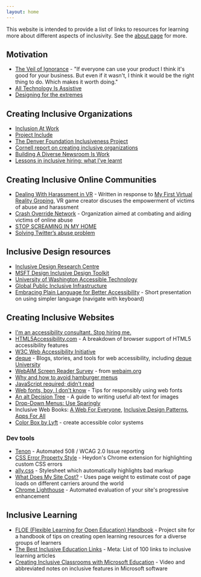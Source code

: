 ```yaml
---
layout: home
---
```


This website is intended to provide a list of links to resources for learning more about different aspects of inclusivity. See the [about page](https://evansimpson.github.io/inclusive/about) for more.

## Motivation
- [The Veil of Ignorance](http://mrmrs.io/writing/2016/03/23/the-veil-of-ignorance/) - "If everyone can use your product I think it's good for your business. But even if it wasn't, I think it would be the right thing to do. Which makes it worth doing."
- [All Technology Is Assistive](https://backchannel.com/all-technology-is-assistive-ac9f7183c8cd#.d1cjwua7a)
- [Designing for the extremes](https://sugoru.com/2013/07/14/designing-for-the-extremes/)

## Creating Inclusive Organizations
- [Inclusion At Work](https://inclusionatwork.co/)
- [Project Include](http://projectinclude.org/)
- [The Denver Foundation Inclusiveness Project](http://www.nonprofitinclusiveness.org/)
- [Cornell report on creating inclusive organizations](http://digitalcommons.ilr.cornell.edu/cgi/viewcontent.cgi?article=1056&context=articles)
- [Building A Diverse Newsroom Is Work](https://medium.com/@shani_o/building-a-diverse-newsroom-is-work-e4843d6d014b)
- [Lessons in inclusive hiring: what I’ve learnt](https://medium.com/@s_m_i/lessons-in-inclusive-hiring-what-ive-learnt-d8501d8925d5#.n195712a4)

## Creating Inclusive Online Communities
- [Dealing With Harassment in VR](http://uploadvr.com/dealing-with-harassment-in-vr/) - Written in response to [My First Virtual Reality Groping](https://medium.com/athena-talks/my-first-virtual-reality-sexual-assault-2330410b62ee#.rsrggsimc), VR game creator discuses the empowerment of victims of abuse and harassment
- [Crash Override Network](http://www.crashoverridenetwork.com/) - Organization aimed at combating and aiding victims of online abuse
- [STOP SCREAMING IN MY HOME](https://medium.com/internet-creators-guild/stop-screaming-in-my-home-dadde0c2056c)
- [Solving Twitter’s abuse problem](https://medium.com/@Haje/solving-twitter-s-abuse-problem-3f1f8ac1a0d2)

## Inclusive Design resources
- [Inclusive Design Research Centre](http://idrc.ocadu.ca/)
- [MSFT Design Inclusive Design Toolkit](https://www.microsoft.com/en-us/design/practice)
- [University of Washington Accessible Technology](http://www.washington.edu/accessibility/)
- [Global Public Inclusive Infrastructure](http://gpii.net/index.html)
- [Embracing Plain Language for Better Accessibility](http://www.handcoding.com/presentations/plaina11y/) - Short presentation on using simpler language (navigate with keyboard)

## Creating Inclusive Websites
- [I'm an accessibility consultant. Stop hiring me.](https://www.joedolson.com/2016/01/im-an-accessibility-consultant-stop-hiring-me/)
- [HTML5Accessibility.com](http://html5accessibility.com/) - A breakdown of browser support of HTML5 accessibility features
- [W3C Web Accessibility Initiative](https://www.w3.org/WAI/)
- [deque](http://www.deque.com/) - Blogs, stories, and tools for web accessibility, including [deque University](https://dequeuniversity.com/)
- [WebAIM Screen Reader Survey](http://webaim.org/projects/screenreadersurvey6/) - from [webaim.org](http://webaim.org/)
- [Why and how to avoid hamburger menus](https://lmjabreu.com/post/why-and-how-to-avoid-hamburger-menus/)
- [JavaScript required; didn't read](http://tantek.com/2015/069/t1/js-dr-javascript-required-dead)
- [Web fonts, boy, I don't know](http://meowni.ca/posts/web-fonts/) - Tips for responsibly using web fonts
- [An alt Decision Tree](https://www.w3.org/WAI/tutorials/images/decision-tree/) - A guide to writing useful alt-text for images
- [Drop-Down Menus: Use Sparingly](https://www.nngroup.com/articles/drop-down-menus-use-sparingly/)
- Inclusive Web Books: [A Web For Everyone](https://www.goodreads.com/book/show/20640233-a-web-for-everyone), [Inclusive Design Patterns](https://www.goodreads.com/book/show/30816008-inclusive-design-patterns---coding-accessibility-into-web-design), [Apps For All](https://www.goodreads.com/book/show/22703073-apps-for-all)
- [Color Box by Lyft](http://www.colorbox.io) - create accessible color systems

### Dev tools
- [Tenon](https://tenon.io/) - Automated 508 / WCAG 2.0 Issue reporting
- [CSS Error Property Style](https://github.com/Heydon/css-error-property-style/) - Heydon's Chrome extension for highlighting custom CSS errors
- [ally.css](https://ffoodd.github.io/a11y.css/) - Stylesheet which automatically highlights bad markup
- [What Does My Site Cost?](https://whatdoesmysitecost.com/) - Uses page weight to estimate cost of page loads on different carriers around the world
- [Chrome Lighthouse](https://github.com/GoogleChrome/lighthouse) - Automated evaluation of your site's progressive enhancement

## Inclusive Learning
- [FLOE (Flexible Learning for Open Education) Handbook](http://floeproject.org/) - Project site for a handbook of tips on creating open learning resources for a diverse groups of learners
- [The Best Inclusive Education Links](http://www.thinkinclusive.us/the-best-inclusive-education-links-100-links-to-the-best-inclusion-related-articles-videos-and-media-on-the-web/#sthash.p09OU38a.dpuf) - Meta: List of 100 links to inclusive learning articles
- [Creating Inclusive Classrooms with Microsoft Education](https://samuelmcneill.com/2018/01/29/video-creating-inclusive-classrooms/) - Video and abbreviated notes on inclusive features in Microsoft software
